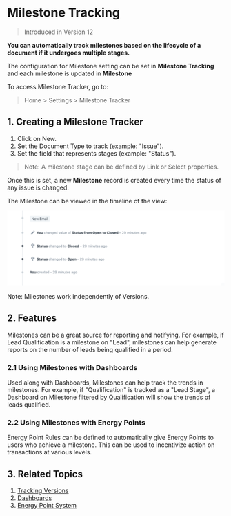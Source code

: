 
# Milestone Tracking



> 
> Introduced in Version 12
> 
> 
> 


**You can automatically track milestones based on the lifecycle of a document if it undergoes multiple stages.**


The configuration for Milestone setting can be set in **Milestone Tracking** and each milestone is updated in **Milestone**


To access Milestone Tracker, go to:



> 
> Home > Settings > Milestone Tracker
> 
> 
> 


## 1. Creating a Milestone Tracker


1. Click on New.
2. Set the Document Type to track (example: "Issue").
3. Set the field that represents stages (example: "Status").



> 
> Note: A milestone stage can be defined by Link or Select properties.
> 
> 
> 


Once this is set, a new **Milestone** record is created every time the status of any issue is changed.


The Milestone can be viewed in the timeline of the view:


![Assign](/files/milestone-in-timeline.png)


Note: Milestones work independently of Versions.


## 2. Features


Milestones can be a great source for reporting and notifying. For example, if Lead Qualification is a milestone on "Lead", milestones can help generate reports on the number of leads being qualified in a period.


### 2.1 Using Milestones with Dashboards


Used along with Dashboards, Milestones can help track the trends in milestones. For example, if "Qualification" is tracked as a "Lead Stage", a Dashboard on Milestone filtered by Qualification will show the trends of leads qualified.


### 2.2 Using Milestones with Energy Points


Energy Point Rules can be defined to automatically give Energy Points to users who achieve a milestone. This can be used to incentivize action on transactions at various levels.


## 3. Related Topics


1. [Tracking Versions](/docs/v13/user/manual/en/using-erpnext/document-versioning)
2. [Dashboards](/docs/v13/user/manual/en/using-erpnext/dashboard)
3. [Energy Point System](/docs/v13/user/manual/en/setting-up/energy-point-system)


